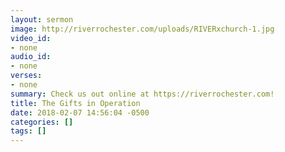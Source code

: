 ```yaml
---
layout: sermon
image: http://riverrochester.com/uploads/RIVERxchurch-1.jpg
video_id:
- none
audio_id:
- none
verses:
- none
summary: Check us out online at https://riverrochester.com!
title: The Gifts in Operation
date: 2018-02-07 14:56:04 -0500
categories: []
tags: []
---
```

